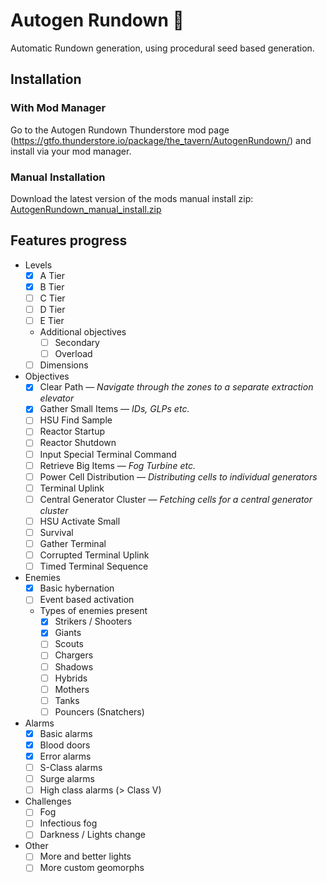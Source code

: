 # Autogen Rundown 🎲

Automatic Rundown generation, using procedural seed based generation.

## Installation

### With Mod Manager
Go to the Autogen Rundown Thunderstore mod page (https://gtfo.thunderstore.io/package/the_tavern/AutogenRundown/) and install via your mod manager.

### Manual Installation
Download the latest version of the mods manual install zip: [AutogenRundown_manual_install.zip](/releases/latest/download/AutogenRundown_0.2.1.zip)

## Features progress

* Levels
    * [x] A Tier
    * [x] B Tier
    * [ ] C Tier
    * [ ] D Tier
    * [ ] E Tier
    * Additional objectives
        * [ ] Secondary
        * [ ] Overload
    * [ ] Dimensions
* Objectives
    * [x] Clear Path — *Navigate through the zones to a separate extraction elevator*
    * [x] Gather Small Items — *IDs, GLPs etc.*
    * [ ] HSU Find Sample
    * [ ] Reactor Startup
    * [ ] Reactor Shutdown
    * [ ] Input Special Terminal Command
    * [ ] Retrieve Big Items — *Fog Turbine etc.*
    * [ ] Power Cell Distribution — *Distributing cells to individual generators*
    * [ ] Terminal Uplink
    * [ ] Central Generator Cluster — *Fetching cells for a central generator cluster*
    * [ ] HSU Activate Small
    * [ ] Survival
    * [ ] Gather Terminal
    * [ ] Corrupted Terminal Uplink
    * [ ] Timed Terminal Sequence
* Enemies
    * [x] Basic hybernation
    * [ ] Event based activation
    * Types of enemies present
        * [x] Strikers / Shooters
        * [x] Giants
        * [ ] Scouts
        * [ ] Chargers
        * [ ] Shadows
        * [ ] Hybrids
        * [ ] Mothers
        * [ ] Tanks
        * [ ] Pouncers (Snatchers)
* Alarms
    * [x] Basic alarms
    * [x] Blood doors
    * [x] Error alarms
    * [ ] S-Class alarms
    * [ ] Surge alarms
    * [ ] High class alarms (> Class V)
* Challenges
    * [ ] Fog
    * [ ] Infectious fog
    * [ ] Darkness / Lights change
* Other
    * [ ] More and better lights
    * [ ] More custom geomorphs
